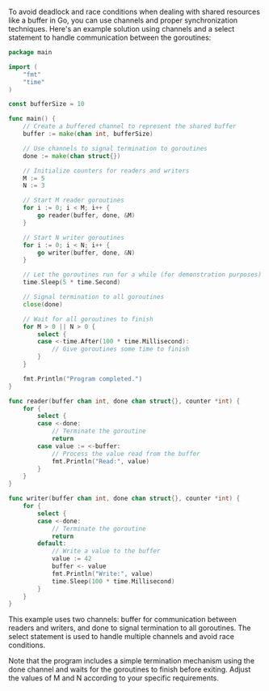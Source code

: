 

To avoid deadlock and race conditions when dealing with shared resources like a buffer in Go, you can use channels and proper synchronization techniques. Here's an example solution using channels and a select statement to handle communication between the goroutines:
```go
package main

import (
	"fmt"
	"time"
)

const bufferSize = 10

func main() {
	// Create a buffered channel to represent the shared buffer
	buffer := make(chan int, bufferSize)

	// Use channels to signal termination to goroutines
	done := make(chan struct{})

	// Initialize counters for readers and writers
	M := 5
	N := 3

	// Start M reader goroutines
	for i := 0; i < M; i++ {
		go reader(buffer, done, &M)
	}

	// Start N writer goroutines
	for i := 0; i < N; i++ {
		go writer(buffer, done, &N)
	}

	// Let the goroutines run for a while (for demonstration purposes)
	time.Sleep(5 * time.Second)

	// Signal termination to all goroutines
	close(done)

	// Wait for all goroutines to finish
	for M > 0 || N > 0 {
		select {
		case <-time.After(100 * time.Millisecond):
			// Give goroutines some time to finish
		}
	}

	fmt.Println("Program completed.")
}

func reader(buffer chan int, done chan struct{}, counter *int) {
	for {
		select {
		case <-done:
			// Terminate the goroutine
			return
		case value := <-buffer:
			// Process the value read from the buffer
			fmt.Println("Read:", value)
		}
	}
}

func writer(buffer chan int, done chan struct{}, counter *int) {
	for {
		select {
		case <-done:
			// Terminate the goroutine
			return
		default:
			// Write a value to the buffer
			value := 42
			buffer <- value
			fmt.Println("Write:", value)
			time.Sleep(100 * time.Millisecond)
		}
	}
}
```
This example uses two channels: buffer for communication between readers and writers, and done to signal termination to all goroutines. The select statement is used to handle multiple channels and avoid race conditions.

Note that the program includes a simple termination mechanism using the done channel and waits for the goroutines to finish before exiting. Adjust the values of M and N according to your specific requirements.